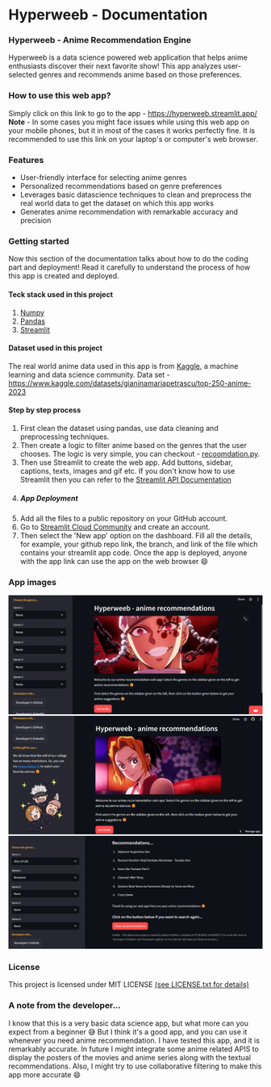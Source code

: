 # Hyperweeb - Documentation

### Hyperweeb - Anime Recommendation Engine
Hyperweeb is a data science powered web application that helps anime enthusiasts discover their next favorite show!  This app analyzes user-selected genres and recommends anime based on those preferences.

### How to use this web app?
Simply click on this link to go to the app - https://hyperweeb.streamlit.app/
**Note** -  In some cases you might face issues while using this web app on your mobile phones, but it in most of the cases it works perfectly fine. It is recommended to use this link on your laptop's or computer's web browser.

### Features
- User-friendly interface for selecting anime genres
- Personalized recommendations based on genre preferences
- Leverages basic datascience techniques to clean and preprocess the real world data to get the dataset on which this app works
- Generates anime recommendation with remarkable accuracy and precision

### Getting started
Now this section of the documentation talks about how to do the coding part and deployment! Read it carefully to understand the process of how this app is created and deployed.  

#### Teck stack used in this project 
1. [Numpy](https://numpy.org/)
2. [Pandas](https://pandas.pydata.org/)
3. [Streamlit](https://streamlit.io/)

#### Dataset used in this project 
The real world anime data used in this app is from [Kaggle](https://www.kaggle.com/), a machine learning and data science community.
Data set - https://www.kaggle.com/datasets/gianinamariapetrascu/top-250-anime-2023

#### Step by step process
1. First clean the dataset using pandas, use data cleaning and preprocessing techniques.
2. Then create a logic to filter anime based on the genres that the user chooses. The logic is very simple, you can checkout - [recoomdation.py](https://github.com/adityapradhan202/Hyperweeb-anime-recommendation/blob/main/recommendation.py).
3. Then use Streamlit to create the web app. Add buttons, sidebar, captions, texts, images and gif etc. If you don't know how to use Streamlit then you can refer to the [Streamlit API Documentation](https://docs.streamlit.io/)
4. ##### App Deployment
  1. Add all the files to a public repository on your GitHub account.
  2. Go to [Streamlit Cloud Community](https://streamlit.io/cloud) and create an account.
  3. Then select the 'New app' option on the dashboard. Fill all the details, for example, your github repo link, the branch, and link of the file which contains your streamlit app code. Once the app is deployed, anyone with the app link can use the app on the web browser :smile:

### App images
![app_img_1](https://github.com/adityapradhan202/Hyperweeb-anime-recommendation/blob/main/hw_img_1.png?raw=true)
![app_img_2](https://github.com/adityapradhan202/Hyperweeb-anime-recommendation/blob/main/hw_img_2.png?raw=true)
![app_img_3](https://github.com/adityapradhan202/Hyperweeb-anime-recommendation/blob/main/hw_img_3.png?raw=true)

### License
This project is licensed under MIT LICENSE [(see LICENSE.txt for details)](https://github.com/adityapradhan202/Hyperweeb-anime-recommendation/blob/main/LICENSE)

### A note from the developer...
I know that this is a very basic data science app, but what more can you expect from a beginner 😅 But I think it's a good app, and you can use it whenever you need anime recommendation. I have tested this app, and it is remarkably accurate. In future I might integrate some anime related APIS to display the posters of the movies and anime series along with the textual recommendations. Also, I might try to use collaborative filtering to make this app more accurate 😄


